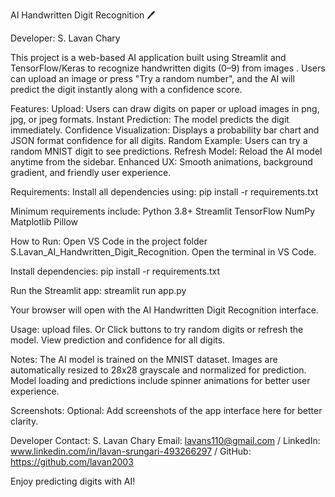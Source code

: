 AI Handwritten Digit Recognition 🖊️

Developer: S. Lavan Chary

This project is a web-based AI application built using Streamlit and TensorFlow/Keras to recognize handwritten digits (0–9) from images . Users can upload an image or press "Try a random number", and the AI will predict the digit instantly along with a confidence score.

Features:
Upload: Users can draw digits on paper or upload images in png, jpg, or jpeg formats.
Instant Prediction: The model predicts the digit immediately.
Confidence Visualization: Displays a probability bar chart and JSON format confidence for all digits.
Random Example: Users can try a random MNIST digit to see predictions.
Refresh Model: Reload the AI model anytime from the sidebar.
Enhanced UX: Smooth animations, background gradient, and friendly user experience.

Requirements:
Install all dependencies using:
pip install -r requirements.txt

Minimum requirements include:
Python 3.8+
Streamlit
TensorFlow
NumPy
Matplotlib
Pillow

How to Run:
Open VS Code in the project folder S.Lavan_AI_Handwritten_Digit_Recognition.
Open the terminal in VS Code.

Install dependencies:
pip install -r requirements.txt

Run the Streamlit app:
streamlit run app.py

Your browser will open with the AI Handwritten Digit Recognition interface.

Usage:
upload files. Or
Click buttons to try random digits or refresh the model.
View prediction and confidence for all digits.

Notes:
The AI model is trained on the MNIST dataset.
Images are automatically resized to 28x28 grayscale and normalized for prediction.
Model loading and predictions include spinner animations for better user experience.

Screenshots:
Optional: Add screenshots of the app interface here for better clarity.

Developer Contact:
S. Lavan Chary
Email: lavans110@gmail.com / LinkedIn: www.linkedin.com/in/lavan-srungari-493266297 / GitHub: https://github.com/lavan2003

Enjoy predicting digits with AI!
